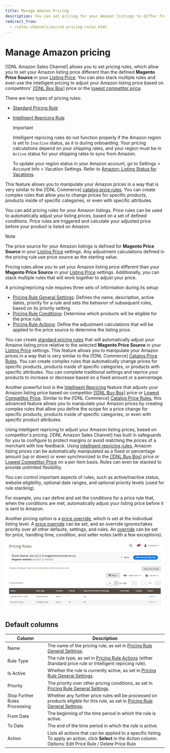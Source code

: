 ```yaml
---
title: Manage Amazon Pricing
description: You can set pricing for your Amazon listings to differ from your COmmerce store by using the pricing rules.
redirect_from:
  - /sales-channels/asc/ob-pricing-rules.html
---
```


# Manage Amazon pricing

[!DNL Amazon Sales Channel] allows you to set pricing rules, which allow you to set your Amazon listing price different than the defined **Magento Price Source** in your [Listing Price](./listing-price.md). You can also stack multiple rules and even use the intelligent pricing to adjust your Amazon listing price based on competitors' [[!DNL Buy Box]](./buy-box-competitor-pricing.md) price or the [lowest competitor price](./lowest-competitor-pricing.md).

There are two types of pricing rules:

- [Standard Pricing Rule](./standard-price-rules.md)
- [Intelligent Repricing Rule](./intelligent-repricing-rules.md)

   >[!IMPORTANT]
   >
   >Intelligent repricing rules do not function properly if the Amazon region is set to `Inactive` status, as it is during onboarding. Your pricing calculations depend on your shipping rates, and your region must be in `Active` status for your shipping rates to sync from Amazon.
   >
   >To update your region status in your Amazon account, go to Settings > Account Info > Vacation Settings. Refer to [Amazon: Listing Status for Vacations](https://sellercentral.amazon.com/gp/help/help.html?itemID=200135620&amp;language=en_MX&amp;ref=ag_200135620_cont_191).

This feature allows you to manipulate your Amazon prices in a way that is very similar to the [!DNL Commerce] [catalog price rules](https://docs.magento.com/user-guide/catalog/pricing.md). You can create complex rules that allow you to change prices for specific products, products inside of specific categories, or even with specific attributes.

You can add pricing rules for your Amazon listings. Price rules can be used to automatically adjust your listing prices, based on a set of defined conditions. Price rules are triggered and calculate your adjusted price before your product is listed on Amazon.

>[!NOTE]
>
>The price source for your Amazon listings is defined for **Magento Price Source** in your [Listing Price](./listing-price.md) settings. Any adjustment calculations defined in the pricing rule use price source as the starting value.

Pricing rules allow you to set your Amazon listing price different than your **Magento Price Source** in your [Listing Price](./listing-price.md) settings. Additionally, you can stack multiple rules that will work together to adjust your price.

A pricing/repricing rule requires three sets of information during its setup:

- [Pricing Rule General Settings](./pricing-rule-general-settings.md): Defines the name, description, active dates, priority for a rule and sets the behavior of subsequent rules, based on its priority setting.
- [Pricing Rule Conditions](./pricing-rule-conditions.md): Determine which products will be eligible for the price rule.
- [Pricing Rule Actions](./pricing-rule-actions.md): Define the adjustment calculations that will be applied to the price source to determine the listing price.

You can create [standard pricing rules](./standard-price-rules.md) that will automatically adjust your Amazon listing price relative to the selected **Magento Price Source** in your [Listing Price](./listing-price.md) settings. This feature allows you to manipulate your Amazon prices in a way that is very similar to the [!DNL Commerce] [Catalog Price Rules](https://docs.magento.com/user-guide/marketing/price-rules-catalog.md). You can create complex rules that automatically change prices for specific products, products inside of specific categories, or products with specific attributes. You can complete traditional settings and reprice your products to increase or decrease based on a fixed amount or a percentage.

Another powerful tool is the [Intelligent Repricing](./intelligent-repricing-rules.md) feature that adjusts your Amazon listing price based on competitor [[!DNL Buy Box]](./buy-box-competitor-pricing.md) price or [Lowest Competitor Price](./lowest-competitor-pricing.md). Similar to the [!DNL Commerce] [Catalog Price Rules](https://docs.magento.com/user-guide/marketing/price-rules-catalog.md), this advanced feature allows you to manipulate your Amazon prices by creating complex rules that allow you define the scope for a price change for specific products, products inside of specific categories, or even with specific product attributes.

Using intelligent repricing to adjust your Amazon listing prices, based on competitor's pricing. [!DNL Amazon Sales Channel] has built in safeguards for you to configure to protect margins or avoid matching the prices of a merchant with low feedback. Using [intelligent repricing rules](./intelligent-repricing-rules.md), Amazon listing prices can be automatically manipulated as a fixed or percentage amount (up or down) or even synchronized to the [[!DNL Buy Box]](./buy-box-competitor-pricing.md) price or [Lowest Competitor Price](./lowest-competitor-pricing.md) on a per item basis. Rules can even be stacked to provide unlimited flexibility.

You can control important aspects of rules, such as active/inactive status, website eligibility, optional date ranges, and optional priority levels (used for rule stacking).

For example, you can define and set the conditions for a price rule that, when the conditions are met, automatically adjust your listing price before it is sent to Amazon.

Another pricing option is a [price override](./overrides.md), which is set at the individual listing level. A [price override](./overrides.md) can be set, and an override ignores/takes priority over all other defaults, settings, and rules. An [override](./overrides.md) can be set for price, handling time, condition, and seller notes (with a few exceptions).

 ![Pricing rules](assets/amazon-pricing-rules.png)

## Default columns

|Column|Description|
|---|---|
|Name|The name of the pricing rule, as set in [Pricing Rule General Settings](./pricing-rule-general-settings.md).|
|Rule Type|The rule type, as set in [Pricing Rule Actions](./pricing-rule-actions.md) (either Standard price rule or Intelligent repricing rule).|
|Is Active|Whether the rule is currently active, as set in [Pricing Rule General Settings](./pricing-rule-general-settings.md).|
|Priority|The priority over other pricing conditions, as set in [Pricing Rule General Settings](./pricing-rule-general-settings.md).|
|Stop Further Rules Processing|Whether any further price rules will be processed on products eligible for this rule, as set in [Pricing Rule General Settings](./pricing-rule-general-settings.md).|
|From Date|The beginning of the time period in which the rule is active.|
|To Date|The end of the time period in which the rule is active.|
|Action|Lists all actions that can be applied to a specific listing. To apply an action, click **Select** in the _Action_ column. Options: Edit Price Rule / Delete Price Rule|
